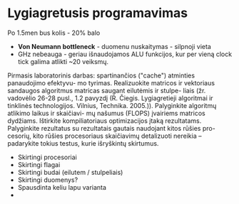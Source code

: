 # Lygiagretusis programavimas

Po 1.5men bus kolis - 20% balo

- **Von Neumann bottleneck** - duomenu nuskaitymas - silpnoji vieta
- GHz nebeauga - geriau išnaudojamos ALU funkcijos, kur per vieną clock tick galima atlikti ~20 veiksmų.


Pirmasis laboratorinis darbas:  spartinančios ("cache") atminties panaudojimo efektyvu-
mo tyrimas.
Realizuokite matricos ir vektoriaus sandaugos algoritmus matricas saugant eilutėmis ir stulpe-
liais (žr.  vadovėlio 26-28 pusl., 1.2 pavyzdį (R. Čiegis.  Lygiagretieji algoritmai ir tinklinės
technologijos. Vilnius, Technika. 2005.)). Palyginkite algoritmų atlikimo laikus ir skaičiavi-
mų našumus (FLOPS) įvairiems matricos dydžiams. Ištirkite kompiliatoriaus optimizacijos
įtaką rezultatams.  Palyginkite rezultatus su rezultatais gautais naudojant kitos rūšies pro-
cesorių, kito rūšies procesoriaus skaičiavimų detalizuoti nereikia – padarykite tokius testus,
kurie išryškintų skirtumus.

- Skirtingi procesoriai
- Skirtingi flagai
- Skirtingi budai (eilutem / stulpeliais)
- Skirtingi duomenys?
- Spausdinta keliu lapu varianta
- 

